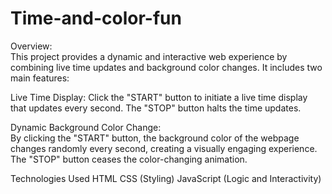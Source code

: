 # Time-and-color-fun


Overview: <br>
This project provides a dynamic and interactive web experience by combining live time updates and background color changes. It includes two main features:

Live Time Display: Click the "START" button to initiate a live time display that updates every second. The "STOP" button halts the time updates.

Dynamic Background Color Change: <br> By clicking the "START" button, the background color of the webpage changes randomly every second, creating a visually engaging experience. The "STOP" button ceases the color-changing animation.

Technologies Used
HTML
CSS (Styling)
JavaScript (Logic and Interactivity)
